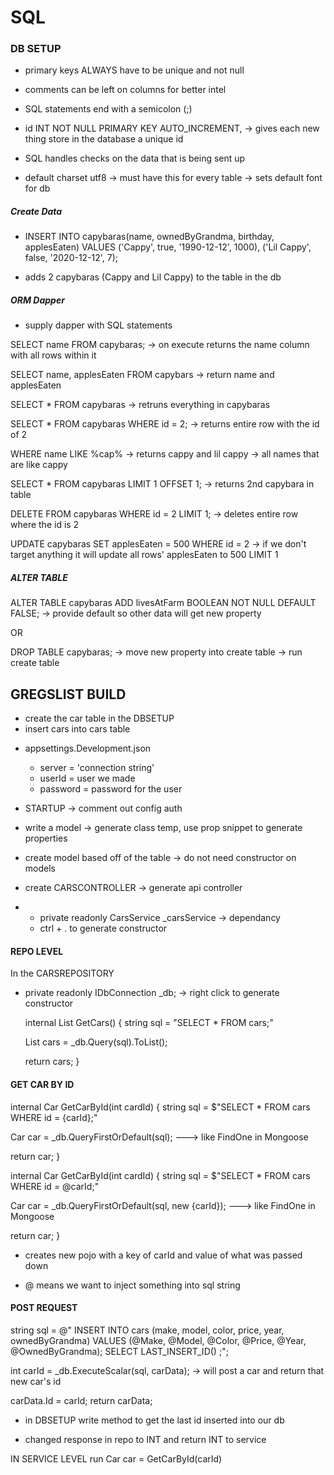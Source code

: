 # SQL

### DB SETUP

  - primary keys ALWAYS have to be unique and not null
  - comments can be left on columns for better intel
  - SQL statements end with a semicolon (;)

- id INT NOT NULL PRIMARY KEY AUTO_INCREMENT, -> gives each new thing store in the database a unique id

- SQL handles checks on the data that is being sent up

- default charset utf8 -> must have this for every table -> sets default font for db

<!-- REVIEW THROWS ERRORS

  - trailing comas
  - not setting default font

 -->


##### Create Data

<!-- NOTE POST -->

- INSERT INTO capybaras(name, ownedByGrandma, birthday, applesEaten)
  VALUES
  ('Cappy', true, '1990-12-12', 1000),
  ('Lil Cappy', false, '2020-12-12', 7);

- adds 2 capybaras (Cappy and Lil Cappy) to the table in the db

##### ORM Dapper

 - supply dapper with SQL statements

<!-- NOTE GETS -->

SELECT name FROM capybaras; -> on execute returns the name column with all rows within it

SELECT name, applesEaten FROM capybars -> return name and applesEaten

SELECT * FROM capybaras -> retruns everything in capybaras

SELECT * FROM capybaras WHERE id = 2; -> returns entire row with the id of 2

WHERE name LIKE %cap% -> returns cappy and lil cappy -> all names that are like cappy

SELECT * FROM  capybaras LIMIT 1 OFFSET 1; -> returns 2nd capybara in table

<!-- NOTE DELETE -->

DELETE FROM capybaras WHERE id = 2 LIMIT 1; -> deletes entire row where the id is 2

<!-- NOTE UPDATE -->

UPDATE capybaras
SET
applesEaten = 500
WHERE id = 2  -> if we don't target anything it will update all rows' applesEaten to 500
LIMIT 1 

##### ALTER TABLE

  ALTER TABLE capybaras
  ADD
  livesAtFarm BOOLEAN NOT NULL DEFAULT FALSE; -> provide default so other data will get new property

OR

DROP TABLE capybaras; -> move new property into create table -> run create table


## GREGSLIST BUILD

- create the car table in the DBSETUP
- insert cars into cars table

<!-- SECTION CONNECTING TO DB WITH C# -->
  - appsettings.Development.json
    - server = 'connection string'
    - userId = user we made
    - password = password for the user

  - STARTUP -> comment out config auth
  - write a model -> generate class temp, use prop snippet to generate properties
  - create model based off of the table -> do not need constructor on models

  - create CARSCONTROLLER -> generate api controller
  - 
    - private readonly CarsService _carsService -> dependancy
    - ctrl + . to generate constructor

#### REPO LEVEL
  In the CARSREPOSITORY

  - private readonly IDbConnection _db; -> right click to generate constructor

    internal List<Car> GetCars()
    {
      string sql = "SELECT * FROM cars;"

      List<Car> cars = _db.Query<Car>(sql).ToList();

      return cars;
    }

<!-- NOTE in STARTUP we have to add cars service/repo as dependencies -> will give error 500 if forgotten -->

#### GET CAR BY ID

<!-- SECTION DON'T DO THIS BECAUSE IT ALLOWS SQL TO BE PASSED TO OUR DB SO USERS CAN EDIT THE DB -->
internal Car GetCarById(int cardId)
{
  string sql = $"SELECT * FROM cars WHERE id = {carId};"

  Car car = _db.QueryFirstOrDefault<Car>(sql); ---> like FindOne in Mongoose

  return car;
}

<!-- SECTION PROTECTS AGAINST MALICIOUS USERS -->
internal Car GetCarById(int cardId)
{
  string sql = $"SELECT * FROM cars WHERE id = @carId;"

  Car car = _db.QueryFirstOrDefault<Car>(sql, new {carId}); ---> like FindOne in Mongoose

  return car;
}

- creates new pojo with a key of carId and value of what was passed down

- @ means we want to inject something into sql string

<!-- NOTE PARAMETERIZE ANYTHING WE WANT TO INJECT INTO A SQL STRING -->

<!-- SECTION -->
#### POST REQUEST

  string sql = @"
  INSERT INTO cars (make, model, color, price, year, ownedByGrandma)
  VALUES (@Make, @Model, @Color, @Price, @Year, @OwnedByGrandma);
  SELECT LAST_INSERT_ID()
  ;";

  int carId = _db.ExecuteScalar<int>(sql, carData); -> will post a car and return that new car's id

  carData.Id = carId;
  return carData;

  - in DBSETUP write method to get the last id inserted into our db


  - changed response in repo to INT and return INT to service

IN SERVICE LEVEL
  run Car car = GetCarById(carId)

<!-- REVIEW CREATE CAR REQUEST BETWEEN SERVICE AND REPO -->